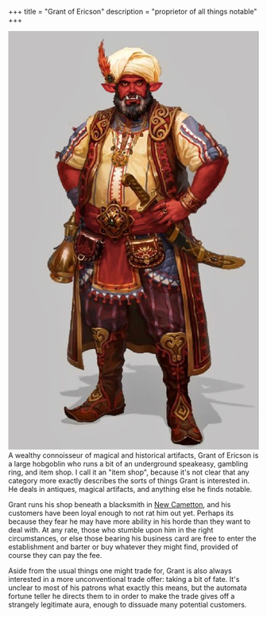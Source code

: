 +++
title = "Grant of Ericson"
description = "proprietor of all things notable"
+++

![Grant of Ericson](grant.jpg)
A wealthy connoisseur of magical and historical artifacts, Grant of Ericson is
a large hobgoblin who runs a bit of an underground speakeasy, gambling ring, and
item shop. I call it an "item shop", because it's not clear that any category
more exactly describes the sorts of things Grant is interested in. He deals in
antiques, magical artifacts, and anything else he finds notable.

Grant runs his shop beneath a blacksmith in [New
Cametton](@/wiki/new_cametton.md), and his customers have been loyal enough to
not rat him out yet. Perhaps its because they fear he may
have more ability in his horde than they want to deal with. At any rate, those
who stumble upon him in the right circumstances, or else those bearing his
business card are free to enter the establishment and barter or buy whatever
they might find, provided of course they can pay the fee.

Aside from the usual things one might trade for, Grant is also always interested
in a more unconventional trade offer: taking a bit of fate. It's unclear to most
of his patrons what exactly this means, but the automata fortune teller he
directs them to in order to make the trade gives off a strangely legitimate
aura, enough to dissuade many potential customers.

